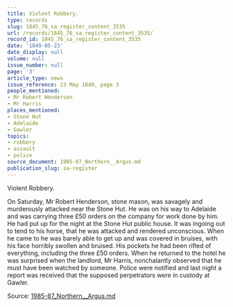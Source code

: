 ```yaml
---
title: Violent Robbery.
type: records
slug: 1845_76_sa_register_content_3535
url: /records/1845_76_sa_register_content_3535/
record_id: 1845_76_sa_register_content_3535
date: '1849-05-23'
date_display: null
volume: null
issue_number: null
page: '3'
article_type: news
issue_reference: 23 May 1849, page 3
people_mentioned:
- Mr Robert Henderson
- Mr Harris
places_mentioned:
- Stone Hut
- Adelaide
- Gawler
topics:
- robbery
- assault
- police
source_document: 1985-87_Northern__Argus.md
publication_slug: sa-register
---
```


Violent Robbery.

On Saturday, Mr Robert Henderson, stone mason, was savagely and murderously attacked near the Stone Hut.  He was on his way to Adelaide and was carrying three £50 orders on the company for work done by him.  He had put up for the night at the Stone Hut public house.  It was ingoing out to tend to his horse, that he was attacked and rendered unconscious.  When he came to he was barely able to get up and was covered in bruises, with his face horribly swollen and bruised.  His pockets he had been rifled of everything, including the three £50 orders.  When he returned to the hotel he was surprised when the landlord, Mr Harris, nonchalantly observed that he must have been watched by someone.  Police were notified and last night a report was received that the supposed perpetrators were in custody at Gawler.

Source: [1985-87_Northern__Argus.md](/downloads/markdown/1985-87_Northern__Argus.md)
